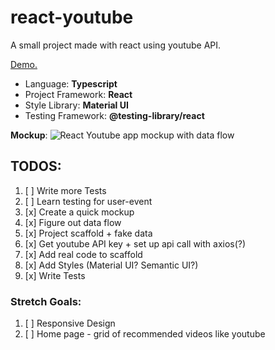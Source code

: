 # react-youtube

A small project made with react using youtube API.

[Demo.](https://youtubereact.netlify.app/)

- Language: **Typescript**
- Project Framework: **React**
- Style Library: **Material UI**
- Testing Framework: **@testing-library/react**

**Mockup**:
![React Youtube app mockup with data flow](https://www.notion.so/image/https%3A%2F%2Fs3-us-west-2.amazonaws.com%2Fsecure.notion-static.com%2Fda163b51-925b-4dda-8992-84af97450463%2FIMG_0776.jpeg?table=block&id=e753b423-427c-4129-ae63-b4705400ae8e&width=2290&cache=v2)

## TODOS:

1. [ ] Write more Tests
2. [ ] Learn testing for user-event
3. [x] Create a quick mockup
4. [x] Figure out data flow
5. [x] Project scaffold + fake data
6. [x] Get youtube API key + set up api call with axios(?)
7. [x] Add real code to scaffold
8. [x] Add Styles (Material UI? Semantic UI?)
9. [x] Write Tests

### Stretch Goals:

1. [ ] Responsive Design
2. [ ] Home page - grid of recommended videos like youtube
